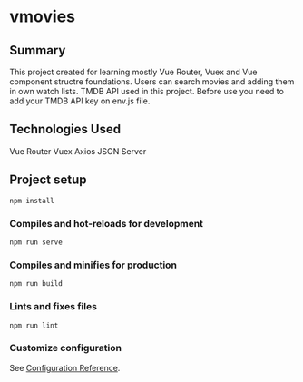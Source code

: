 # vmovies

## Summary

This project created for learning mostly Vue Router, Vuex and Vue component structre foundations. Users can search movies and adding them in own watch lists. TMDB API used in this project. Before use you need to add your TMDB API key on env.js file.

## Technologies Used

Vue Router
Vuex
Axios
JSON Server

## Project setup

```
npm install
```

### Compiles and hot-reloads for development

```
npm run serve
```

### Compiles and minifies for production

```
npm run build
```

### Lints and fixes files

```
npm run lint
```

### Customize configuration

See [Configuration Reference](https://cli.vuejs.org/config/).
